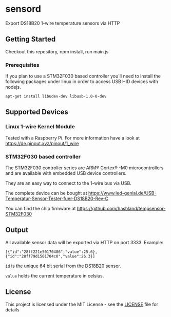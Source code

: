 # sensord

Export DS18B20 1-wire temperature sensors via HTTP

## Getting Started

Checkout this repository, npm install, run main.js

### Prerequisites

If you plan to use a STM32F030 based controller you'll need to install the following packages under linux in order to access USB HID devices with nodejs.

```
apt-get install libudev-dev libusb-1.0-0-dev
```

## Supported Devices

### Linux 1-wire Kernel Module

Tested with a Raspberry Pi. For more information have a look at https://de.pinout.xyz/pinout/1_wire

### STM32F030 based controller

The STM32F030 controller series are ARM® Cortex® -M0 microcontrollers and are available with embedded USB device controllers.

They are an easy way to connect to the 1-wire bus via USB.

The complete device can be bought at https://www.led-genial.de/USB-Temperatur-Sensor-Tester-fuer-DS18B20-Rev-C

You can find the chip firmware at https://github.com/hashland/tempsensor-STM32F030

## Output

All available sensor data will be exported via HTTP on port 3333. Example:

```
[{"id":"28ff221e50170486","value":25.6},{"id":"28ff79d1501704c0","value":26.3}]
```

`id` is the unique 64 bit serial from the DS18B20 sensor.

`value` holds the current temperature in celsius.

## License

This project is licensed under the MIT License - see the [LICENSE](LICENSE) file for details
